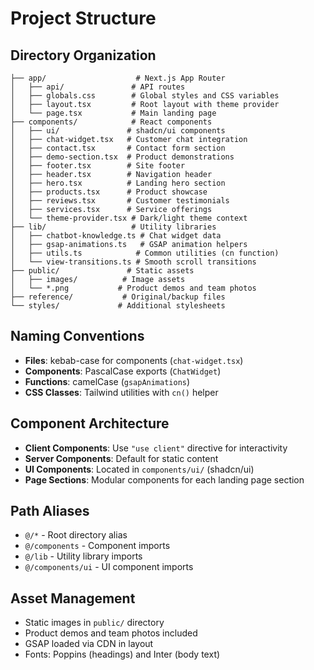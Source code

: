 # Project Structure

## Directory Organization

```
├── app/                    # Next.js App Router
│   ├── api/               # API routes
│   ├── globals.css        # Global styles and CSS variables
│   ├── layout.tsx         # Root layout with theme provider
│   └── page.tsx           # Main landing page
├── components/            # React components
│   ├── ui/               # shadcn/ui components
│   ├── chat-widget.tsx   # Customer chat integration
│   ├── contact.tsx       # Contact form section
│   ├── demo-section.tsx  # Product demonstrations
│   ├── footer.tsx        # Site footer
│   ├── header.tsx        # Navigation header
│   ├── hero.tsx          # Landing hero section
│   ├── products.tsx      # Product showcase
│   ├── reviews.tsx       # Customer testimonials
│   ├── services.tsx      # Service offerings
│   └── theme-provider.tsx # Dark/light theme context
├── lib/                   # Utility libraries
│   ├── chatbot-knowledge.ts # Chat widget data
│   ├── gsap-animations.ts   # GSAP animation helpers
│   ├── utils.ts            # Common utilities (cn function)
│   └── view-transitions.ts # Smooth scroll transitions
├── public/               # Static assets
│   ├── images/          # Image assets
│   └── *.png           # Product demos and team photos
├── reference/           # Original/backup files
└── styles/             # Additional stylesheets
```

## Naming Conventions

- **Files**: kebab-case for components (`chat-widget.tsx`)
- **Components**: PascalCase exports (`ChatWidget`)
- **Functions**: camelCase (`gsapAnimations`)
- **CSS Classes**: Tailwind utilities with `cn()` helper

## Component Architecture

- **Client Components**: Use `"use client"` directive for interactivity
- **Server Components**: Default for static content
- **UI Components**: Located in `components/ui/` (shadcn/ui)
- **Page Sections**: Modular components for each landing page section

## Path Aliases

- `@/*` - Root directory alias
- `@/components` - Component imports
- `@/lib` - Utility library imports
- `@/components/ui` - UI component imports

## Asset Management

- Static images in `public/` directory
- Product demos and team photos included
- GSAP loaded via CDN in layout
- Fonts: Poppins (headings) and Inter (body text)
